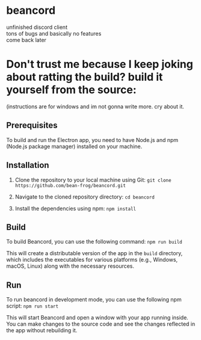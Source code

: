 # beancord
unfinished discord client <br>
tons of bugs and basically no features <br>
come back later

# Don't trust me because I keep joking about ratting the build? build it yourself from the source:
(instructions are for windows and im not gonna write more. cry about it. <br>

## Prerequisites

To build and run the Electron app, you need to have Node.js and npm (Node.js package manager) installed on your machine.

## Installation

1. Clone the repository to your local machine using Git:
`git clone https://github.com/bean-frog/beancord.git`

2. Navigate to the cloned repository directory:
`cd beancord`

3. Install the dependencies using npm:
`npm install`

## Build

To build Beancord, you can use the following command:
`npm run build`

This will create a distributable version of the app in the `build` directory, which includes the executables for various platforms (e.g., Windows, macOS, Linux) along with the necessary resources.

## Run

To run beancord in development mode, you can use the following npm script:
`npm run start`

This will start Beancord and open a window with your app running inside. You can make changes to the source code and see the changes reflected in the app without rebuilding it.
